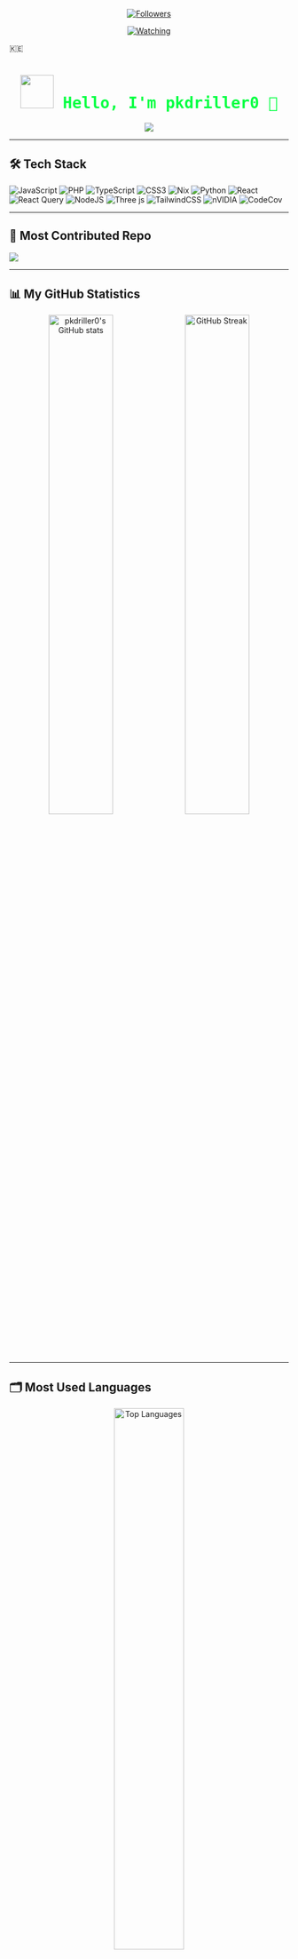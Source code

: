 
<p align="center"><a href="https://github.com/pkdriller01/followers"><img title="Followers" src="https://img.shields.io/github/followers/pkdriller0?color=red&style=flat-square"></a></p>
<p align="center"><a href="https://komarev.com/ghpvc/?username=pkdriller0&color=blue&style=flat-square&label=Profile+Views"><img title="Watching" src="https://komarev.com/ghpvc/?username=pkdriller0&color=green&style=flat-square&label=Profile+View"></a>
</p>

🇰🇪
<!-- GitHub Profile README for pkdriller0 -->

<h1 align="center" style="color:#00FF41; font-family: 'Fira Mono', monospace;">
  <img src="https://raw.githubusercontent.com/pkdriller0/pkdriller0/main/assets/matrix-rain.gif" width="60" /> Hello, I'm <span style="color:#00FF41;">pkdriller0</span> 👋
</h1>

<p align="center">
  <img src="https://readme-typing-svg.demolab.com?font=Fira+Mono&size=22&duration=3000&pause=800&color=00FF41&vCenter=true&center=true&width=600&lines=Full-Stack+Developer;Open+Source+Enthusiast;Loves+Building+in+the+Matrix" />
</p>

---

## 🛠️ Tech Stack

![JavaScript](https://img.shields.io/badge/javascript-%23323330.svg?style=flat&logo=javascript&logoColor=%23F7DF1E) ![PHP](https://img.shields.io/badge/php-%23777BB4.svg?style=flat&logo=php&logoColor=white) ![TypeScript](https://img.shields.io/badge/typescript-%23007ACC.svg?style=flat&logo=typescript&logoColor=white) ![CSS3](https://img.shields.io/badge/css3-%231572B6.svg?style=flat&logo=css3&logoColor=white) ![Nix](https://img.shields.io/badge/NIX-5277C3.svg?style=flat&logo=NixOS&logoColor=white) ![Python](https://img.shields.io/badge/python-3670A0?style=flat&logo=python&logoColor=ffdd54) ![React](https://img.shields.io/badge/react-%2320232a.svg?style=flat&logo=react&logoColor=%2361DAFB) ![React Query](https://img.shields.io/badge/-React%20Query-FF4154?style=flat&logo=react%20query&logoColor=white) ![NodeJS](https://img.shields.io/badge/node.js-6DA55F?style=flat&logo=node.js&logoColor=white) ![Three js](https://img.shields.io/badge/threejs-black?style=flat&logo=three.js&logoColor=white) ![TailwindCSS](https://img.shields.io/badge/tailwindcss-%2338B2AC.svg?style=flat&logo=tailwind-css&logoColor=white) ![nVIDIA](https://img.shields.io/badge/nVIDIA-%2376B900.svg?style=flat&logo=nVIDIA&logoColor=white) ![CodeCov](https://img.shields.io/badge/codecov-%23ff0077.svg?style=flat&logo=codecov&logoColor=white)

---

## 🚀 Most Contributed Repo


![](https://github-contributor-stats.vercel.app/api?username=pkdriller0&limit=5&theme=blue-green&combine_all_yearly_contributions=true)



---

## 📊 My GitHub Statistics

<p align="center">
  <img src="https://github-readme-stats.vercel.app/api?username=pkdriller0&show_icons=true&theme=radical&bg_color=000000&title_color=00FF41&icon_color=00FF41&text_color=00FF41&hide_border=true" width="48%" alt="pkdriller0's GitHub stats" />
  <img src="https://github-readme-streak-stats.herokuapp.com/?user=pkdriller0&theme=radical&background=000000&currStreakLabel=00FF41&sideLabels=00FF41&sideNums=00FF41&dates=00FF41&ring=00FF41&fire=00FF41" width="48%" alt="GitHub Streak" />
</p>

---

## 🗂️ Most Used Languages

<p align="center">
  <img src="https://github-readme-stats.vercel.app/api/top-langs/?username=pkdriller0&layout=compact&theme=radical&bg_color=000000&title_color=00FF41&text_color=00FF41&hide_border=true" width="50%" alt="Top Languages" />
</p>

---

### ✍️ Random Dev Quote
![](https://quotes-github-readme.vercel.app/api?type=horizontal&theme=dark)



---

<div align="center">
  <img src="https://raw.githubusercontent.com/pkdriller0/pkdriller0/main/assets/matrix-footer.gif" width="300" />
</div>

---

<details>
  <summary style="color:#00FF41;">📬 Contact & Links</summary>
  
  - 🌐 [Portfolio](https://your-portfolio.com)
  - 🐦 [Twitter](https://twitter.com/pkdriller1911)
  - 💼 [LinkedIn](https://linkedin.com/in/yourprofile)
  - 📫 Email: pkdriller520@gmail.com
</details>

<!-- 
  🟩 Matrix theme: All stats have luminous green (#00FF41) and black backgrounds.
  ✨ Replace 'your-most-contributed-repo', social links, and contact with actual values.
  📛 Add matrix-themed GIFs to 'assets' folder or use available ones online.
-->
🇰🇪

### QUICK LINKS TO CONTACT ME

[![Telegram](https://img.shields.io/badge/Telegram-2CA5E0?style=flat-square&logo=telegram&logoColor=white)](https://t.me/dev_pkdrillerbot)
[![GitHub](https://img.shields.io/badge/GitHub-black?style=flat-square&logo=github&logoColor=white)](https://github.com/pkdriller0)

[![WhatsApp](https://img.shields.io/badge/WhatsApp-25D366?style=flat-square&logo=whatsapp&logoColor=white)](https://whatsapp.com/channel/0029Vad7YNyJuyA77CtIPX0x) 

